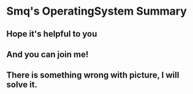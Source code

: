 # Smq's OperatingSystem Summary

## Hope it's helpful to you

## And you can join me!

## There is something wrong with picture, I will solve it.